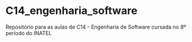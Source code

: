 # C14_engenharia_software
Repositório para as aulas de C14 - Engenharia de Software cursada no 8º período do INATEL
